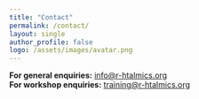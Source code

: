 ```yaml
---
title: "Contact"
permalink: /contact/
layout: single
author_profile: false
logo: /assets/images/avatar.png
---
```

**For general enquiries:** <info@r-htalmics.org>
<br>
**For workshop enquiries:** <training@r-htalmics.org>
